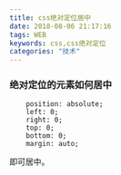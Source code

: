 ```yaml
---
title: css绝对定位居中
date: 2018-08-06 21:17:16
tags: WEB
keywords: css,css绝对定位
categories: "技术"
---
```

### 绝对定位的元素如何居中
```css3
    position: absolute;
    left: 0;
    right: 0;
    top: 0;
    bottom: 0;
    margin: auto;
```
即可居中。